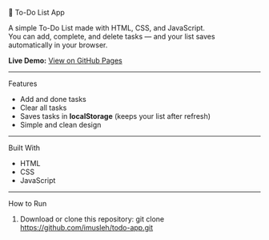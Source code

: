  📝 To-Do List App

A simple To-Do List made with HTML, CSS, and JavaScript.  
You can add, complete, and delete tasks — and your list saves automatically in your browser.

**Live Demo:** [View on GitHub Pages](https://imusleh.github.io/todo-app)

---

 Features
- Add and done tasks  
- Clear all tasks
- Saves tasks in **localStorage** (keeps your list after refresh)  
- Simple and clean design

---

Built With
- HTML  
- CSS  
- JavaScript
  
---

How to Run
1. Download or clone this repository:
   git clone https://github.com/imusleh/todo-app.git
